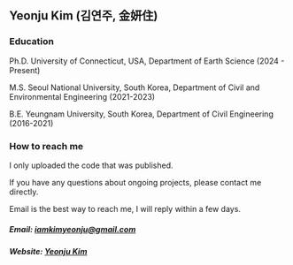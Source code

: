 ## Yeonju Kim (김연주, 金妍住) 

### Education
Ph.D. University of Connecticut, USA, Department of Earth Science (2024 - Present)

M.S. Seoul National University, South Korea, Department of Civil and Environmental Engineering (2021-2023)

B.E. Yeungnam University, South Korea, Department of Civil Engineering (2016-2021)


### How to reach me
I only uploaded the code that was published. 

If you have any questions about ongoing projects, please contact me directly.

Email is the best way to reach me, I will reply within a few days.

##### Email: iamkimyeonju@gmail.com
##### Website: [Yeonju Kim](https://iamkimyeonju.github.io/) 


<!--
**iamkimyeonju/iamkimyeonju** is a ✨ _special_ ✨ repository because its `README.md` (this file) appears on your GitHub profile.

Here are some ideas to get you started:

- 🔭 I’m currently working on ...
- 🌱 I’m currently learning ...
- 👯 I’m looking to collaborate on ...
- 🤔 I’m looking for help with ...
- 💬 Ask me about ...
- 📫 How to reach me: ...
- 😄 Pronouns: ...
- ⚡ Fun fact: ...
-->
